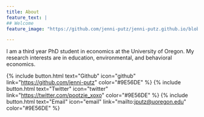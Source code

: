 ```yaml
---
title: About
feature_text: |
## Welcome
feature_image: "https://github.com/jenni-putz/jenni-putz.github.io/blob/master/header1.png"

---
```


I am a third year PhD student in economics at the University of Oregon. My research interests are in education, environmental, and behavioral economics.

{% include button.html text="Github" icon="github" link="https://github.com/jenni-putz" color="#9E56DE" %} {% include button.html text="Twitter" icon="twitter" link="https://twitter.com/pootzie_xoxo" color="#9E56DE" %} {% include button.html text="Email" icon="email" link="mailto:jputz@uoregon.edu" color="#9E56DE" %} 


